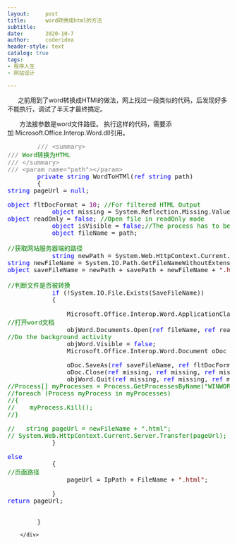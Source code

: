 ```yaml
---
layout:     post
title:      word转换成html的方法
subtitle:   
date:       2020-10-7
author:     coderidea
header-style: text
catalog: true
tags:
- 程序人生
- 网站设计

--- 
```

<div class="postBody">
			<div id="cnblogs_post_body" class="blogpost-body"><p>      之前用到了word转换成HTMl的做法，网上找过一段类似的代码，后发现好多不能执行，调试了半天才最终搞定。</p>
<p>       方法接参数是word文件路径。 执行这样的代码，需要添加 Microsoft.Office.Interop.Word.dll引用。</p>
<div class="cnblogs_code">
<pre>        <span style="color:#808080;">///</span><span style="color:#008000;"> </span><span style="color:#808080;">&lt;summary&gt;</span><span style="color:#008000;"><br /></span><span style="color:#808080;">///</span><span style="color:#008000;"> Word转换为HTML<br /></span><span style="color:#808080;">///</span><span style="color:#008000;"> </span><span style="color:#808080;">&lt;/summary&gt;</span><span style="color:#008000;"><br /></span><span style="color:#808080;">///</span><span style="color:#008000;"> </span><span style="color:#808080;">&lt;param name="path"&gt;&lt;/param&gt;</span><span style="color:#808080;"><br /></span>        <span style="color:#0000ff;">private</span> <span style="color:#0000ff;">string</span> WordToHTMl(<span style="color:#0000ff;">ref</span> <span style="color:#0000ff;">string</span> path)<br />        {<br /><span style="color:#0000ff;">string</span> pageUrl = <span style="color:#0000ff;">null</span>;<br /><br /><span style="color:#0000ff;">object</span> fltDocFormat = <span style="color:#800080;">10</span>; <span style="color:#008000;">//</span><span style="color:#008000;">For filtered HTML Output</span><span style="color:#008000;"><br /></span>            <span style="color:#0000ff;">object</span> missing = System.Reflection.Missing.Value;<br /><span style="color:#0000ff;">object</span> readOnly = <span style="color:#0000ff;">false</span>; <span style="color:#008000;">//</span><span style="color:#008000;">Open file in readOnly mode</span><span style="color:#008000;"><br /></span>            <span style="color:#0000ff;">object</span> isVisible = <span style="color:#0000ff;">false</span>;<span style="color:#008000;">//</span><span style="color:#008000;">The process has to be in invisible mode</span><span style="color:#008000;"><br /></span>            <span style="color:#0000ff;">object</span> fileName = path;<br /><br /><span style="color:#008000;">//</span><span style="color:#008000;">获取网站服务器端的路径</span><span style="color:#008000;"><br /></span>            <span style="color:#0000ff;">string</span> newPath = System.Web.HttpContext.Current.Server.MapPath(<span style="color:#800000;">"</span><span style="color:#800000;">/ConvertFiles/</span><span style="color:#800000;">"</span>);<br /><span style="color:#0000ff;">string</span> newFileName = System.IO.Path.GetFileNameWithoutExtension(fileName.ToString());<br /><span style="color:#0000ff;">object</span> saveFileName = newPath + savePath + newFileName + <span style="color:#800000;">"</span><span style="color:#800000;">.html</span><span style="color:#800000;">"</span>;<br /><span style="color:#008000;"><br /></span><span style="color:#008000;">//</span><span style="color:#008000;">判断文件是否被转换</span><span style="color:#008000;"><br /></span>            <span style="color:#0000ff;">if</span> (!System.IO.File.Exists(SaveFileName))<br />            {<br /><br />                Microsoft.Office.Interop.Word.ApplicationClass objWord = <span style="color:#0000ff;">new</span> Microsoft.Office.Interop.Word.ApplicationClass();<br /><span style="color:#008000;">//打开word文档</span><span style="color:#008000;"><br /></span>                objWord.Documents.Open(<span style="color:#0000ff;">ref</span> fileName, <span style="color:#0000ff;">ref</span> readOnly, <span style="color:#0000ff;">ref</span> missing, <span style="color:#0000ff;">ref</span> missing, <span style="color:#0000ff;">ref</span> missing, <span style="color:#0000ff;">ref</span> missing, <span style="color:#0000ff;">ref</span> missing, <span style="color:#0000ff;">ref</span> missing, <span style="color:#0000ff;">ref</span> missing, <span style="color:#0000ff;">ref</span> missing, <span style="color:#0000ff;">ref</span> isVisible, <span style="color:#0000ff;">ref</span> missing, <span style="color:#0000ff;">ref</span> missing, <span style="color:#0000ff;">ref</span> missing, <span style="color:#0000ff;">ref</span> missing, <span style="color:#0000ff;">ref</span> missing);<br /><span style="color:#008000;">//</span><span style="color:#008000;">Do the background activity</span><span style="color:#008000;"><br /></span>                objWord.Visible = <span style="color:#0000ff;">false</span>;<br />                Microsoft.Office.Interop.Word.Document oDoc = objWord.ActiveDocument;<br /><br />                oDoc.SaveAs(<span style="color:#0000ff;">ref</span> saveFileName, <span style="color:#0000ff;">ref</span> fltDocFormat, <span style="color:#0000ff;">ref</span> missing, <span style="color:#0000ff;">ref</span> missing, <span style="color:#0000ff;">ref</span> missing, <span style="color:#0000ff;">ref</span> missing, <span style="color:#0000ff;">ref</span> missing, <span style="color:#0000ff;">ref</span> missing, <span style="color:#0000ff;">ref</span> missing, <span style="color:#0000ff;">ref</span> missing, <span style="color:#0000ff;">ref</span> missing, <span style="color:#0000ff;">ref</span> missing, <span style="color:#0000ff;">ref</span> missing, <span style="color:#0000ff;">ref</span> missing, <span style="color:#0000ff;">ref</span> missing, <span style="color:#0000ff;">ref</span> missing);<br />                oDoc.Close(<span style="color:#0000ff;">ref</span> missing, <span style="color:#0000ff;">ref</span> missing, <span style="color:#0000ff;">ref</span> missing);<br />                objWord.Quit(<span style="color:#0000ff;">ref</span> missing, <span style="color:#0000ff;">ref</span> missing, <span style="color:#0000ff;">ref</span> missing);<br /><span style="color:#008000;">//</span><span style="color:#008000;">Process[] myProcesses = Process.GetProcessesByName("WINWORD");<br /></span><span style="color:#008000;">//</span><span style="color:#008000;">foreach (Process myProcess in myProcesses)<br /></span><span style="color:#008000;">//</span><span style="color:#008000;">{<br /></span><span style="color:#008000;">//</span><span style="color:#008000;">    myProcess.Kill();<br /></span><span style="color:#008000;">//</span><span style="color:#008000;">}<br /><br /></span><span style="color:#008000;">//</span><span style="color:#008000;">   string pageUrl = newFileName + ".html";<br /></span><span style="color:#008000;">//</span><span style="color:#008000;"> System.Web.HttpContext.Current.Server.Transfer(pageUrl);</span>              <span style="color:#008000;"><br /></span>            }<br /><br /><span style="color:#0000ff;">else</span><br />            {<br /><span style="color:#008000;">//</span><span style="color:#008000;">页面路径</span><span style="color:#008000;"><br /></span>                pageUrl = IpPath + FileName + <span style="color:#800000;">"</span><span style="color:#800000;">.html</span><span style="color:#800000;">"</span>;<br /><span style="color:#008000;"><br /></span>            }<br /><span style="color:#0000ff;">return</span> pageUrl;<br /><br /><br />        }</pre>
</div></div><div id="MySignature"></div>
<div class="clear"></div>
<div id="blog_post_info_block">
<div id="BlogPostCategory"></div>
<div id="EntryTag"></div>
<div id="blog_post_info">
</div>
<div class="clear"></div>
<div id="post_next_prev"></div>
</div>


		</div>